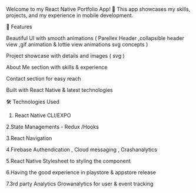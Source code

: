 Welcome to my React Native Portfolio App! 🚀 This app showcases my skills, projects, and my experience in mobile development.

📌 Features

Beautiful UI with smooth animations ( Parellex Header ,collapsible header view ,gif animation & lottie view animations svg concepts )

Project showcase with details and images ( svg )

About Me section with skills & experience

Contact section for easy reach 

Built with React Native & latest technologies

🛠️ Technologies Used


1. React Native CLI/EXPO
   
2.State Managements - Redux /Hooks 

3.React Navigation

4.Firebase Authendication , Cloud messaging , Crashanalytics 

5.React Native Stylesheet to styling the component

6.Having the good experience in playstore & appstore release

7.3rd party Analytics Growanalytics for user & event tracking 



